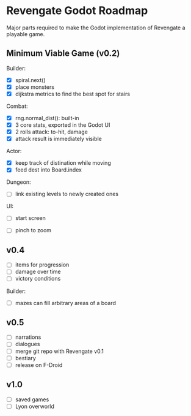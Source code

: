 Revengate Godot Roadmap
=======================

Major parts required to make the Godot implementation of Revengate a playable game.

## Minimum Viable Game (v0.2)

Builder:
- [x] spiral.next()
- [x] place monsters
- [x] dijkstra metrics to find the best spot for stairs

Combat:
- [x] rng.normal_dist(): built-in
- [x] 3 core stats, exported in the Godot UI
- [x] 2 rolls attack: to-hit, damage
- [x] attack result is immediately visible

Actor:
- [x] keep track of distination while moving
- [x] feed dest into Board.index

Dungeon:
- [ ] link existing levels to newly created ones

UI:
- [ ] start screen
- [ ] pinch to zoom


## v0.4
- [ ] items for progression
- [ ] damage over time
- [ ] victory conditions

Builder:
- [ ] mazes can fill arbitrary areas of a board


## v0.5
- [ ] narrations
- [ ] dialogues
- [ ] merge git repo with Revengate v0.1
- [ ] bestiary
- [ ] release on F-Droid

## v1.0
- [ ] saved games
- [ ] Lyon overworld
